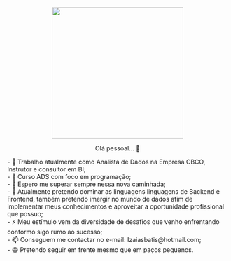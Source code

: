 <div align="center";>
  <img  src="https://user-images.githubusercontent.com/88006072/154549121-ccd9aa5c-4ce9-43ab-9a84-e2d20a98d0cc.jpg"
 width="300px"; height="300px"/></div>
 <p align="center">Olá pessoal... 👋</p>
<p text-align: left>- 🔭 Trabalho atualmente como Analista de Dados na Empresa CBCO, Instrutor e consultor  em BI;<br>
- 🌱 Curso ADS com foco em programação;<br>
- 👯 Espero me superar sempre nessa nova caminhada;<br>
- 🤔 Atualmente pretendo dominar as linguagens linguagens de Backend e Frontend, também pretendo imergir no mundo de dados afim de implementar meus conhecimentos e aproveitar a oportunidade profissional que possuo;<br>
- ⚡ Meu estímulo vem da diversidade de desafios que venho enfrentando conformo sigo rumo ao sucesso;<br>
- 📫 Conseguem me contactar no e-mail:  Izaiasbatis@hotmail.com;<br>
- 😄 Pretendo seguir em frente mesmo que em paços pequenos.<br></p>
</div>

